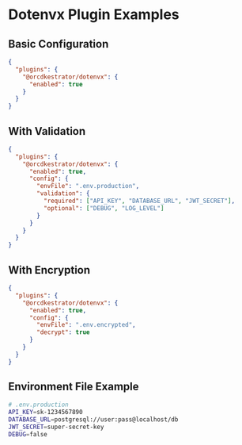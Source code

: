 # Dotenvx Plugin Examples

## Basic Configuration

```json
{
  "plugins": {
    "@orcdkestrator/dotenvx": {
      "enabled": true
    }
  }
}
```

## With Validation

```json
{
  "plugins": {
    "@orcdkestrator/dotenvx": {
      "enabled": true,
      "config": {
        "envFile": ".env.production",
        "validation": {
          "required": ["API_KEY", "DATABASE_URL", "JWT_SECRET"],
          "optional": ["DEBUG", "LOG_LEVEL"]
        }
      }
    }
  }
}
```

## With Encryption

```json
{
  "plugins": {
    "@orcdkestrator/dotenvx": {
      "enabled": true,
      "config": {
        "envFile": ".env.encrypted",
        "decrypt": true
      }
    }
  }
}
```

## Environment File Example

```bash
# .env.production
API_KEY=sk-1234567890
DATABASE_URL=postgresql://user:pass@localhost/db
JWT_SECRET=super-secret-key
DEBUG=false
```
